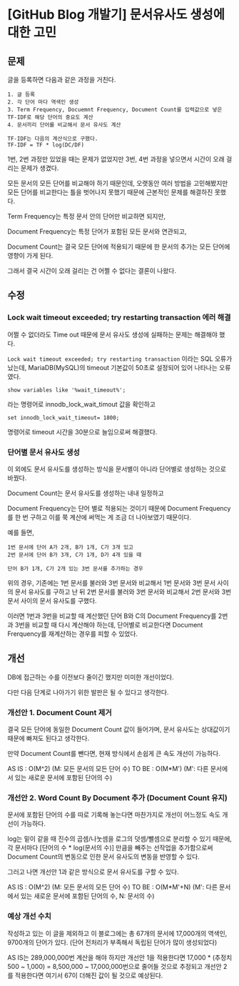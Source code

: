 # [GitHub Blog 개발기] 문서유사도 생성에 대한 고민

## 문제

글을 등록하면 다음과 같은 과정을 거친다.

```
1. 글 등록
2. 각 단어 마다 역색인 생성
3. Term Frequency, Docuemnt Frequency, Document Count를 입력값으로 넣은 TF-IDF로 해당 단어의 중요도 계산
4. 문서끼리 단어를 비교해서 문서 유사도 계산

TF-IDF는 다음의 계산식으로 구했다.
TF-IDF = TF * log(DC/DF)
```

1번, 2번 과정만 있었을 때는 문제가 없었지만 3번, 4번 과정을 넣으면서 시간이 오래 걸리는 문제가 생겼다.

모든 문서의 모든 단어를 비교해야 하기 때문인데, 오랫동안 여러 방법을 고민해봤지만 모든 단어를 비교한다는 틀을 벗어나지 못했기 때문에 근본적인 문제를 해결하진 못했다.

Term Frequency는 특정 문서 안의 단어만 비교하면 되지만,

Document Frequency는 특정 단어가 포함된 모든 문서와 연관되고,

Document Count는 결국 모든 단어에 적용되기 때문에 한 문서의 추가는 모든 단어에 영향이 가게 된다.

그래서 결국 시간이 오래 걸리는 건 어쩔 수 없다는 결론이 나왔다.



## 수정

### Lock wait timeout exceeded; try restarting transaction 에러 해결

어쩔 수 없더라도 Time out 때문에 문서 유사도 생성에 실패하는 문제는 해결해야 했다.

`Lock wait timeout exceeded; try restarting transaction` 이라는 SQL 오류가 났는데, MariaDB(MySQL)의 timeout 기본값이 50초로 설정되어 있어 나타나는 오류였다.

`show variables like '%wait_timeout%';`

라는 명령어로 innodb_lock_wait_timout 값을 확인하고

`set innodb_lock_wait_timeout= 1800;`

명령어로 timeout 시간을 30분으로 늘임으로써 해결했다.

### 단어별 문서 유사도 생성

이 외에도 문서 유사도를 생성하는 방식을 문서별이 아니라 단어별로 생성하는 것으로 바꿨다.

Document Count는 문서 유사도를 생성하는 내내 일정하고

Document Frequency는 단어 별로 적용되는 것이기 때문에 Document Frequency를 한 번 구하고 이를 쭉 계산에 써먹는 게 조금 더 나아보였기 때문이다.

예를 들면,

```
1번 문서에 단어 A가 2개, B가 1개, C가 3개 있고
2번 문서에 단어 B가 3개, C가 1개, D가 4개 있을 때

단어 B가 1개, C가 2개 있는 3번 문서를 추가하는 경우
```

위의 경우,
기존에는 1번 문서를 불러와 3번 문서와 비교해서 1번 문서와 3번 문서 사이의 문서 유사도를 구하고 난 뒤 2번 문서를 불러와 3번 문서와 비교해서 2번 문서와 3번 문서 사이의 문서 유사도를 구했다.

이러면 1번과 3번을 비교할 때 계산했던 단어 B와 C의 Document Frequency를 2번과 3번을 비교할 때 다시 계산해야 하는데, 단어별로 비교한다면 Document Frerquency를 재계산하는 경우를 피할 수 있었다.



## 개선

DB에 접근하는 수를 이전보다 줄이긴 했지만 미미한 개선이었다.

다만 다음 단계로 나아가기 위한 발판은 될 수 있다고 생각한다.

### 개선안 1. Document Count 제거

결국 모든 단어에 동일한 Document Count 값이 들어가며, 문서 유사도는 상대값이기 때문에 빠져도 된다고 생각한다.

만약 Document Count를 뺀다면, 현재 방식에서 손쉽게 큰 속도 개선이 가능하다.

AS IS : O(M^2) (M: 모든 문서의 모든 단어 수)
TO BE : O(M*M') (M': 다른 문서에서 있는 새로운 문서에 포함된 단어의 수)

### 개선안 2. Word Count By Document 추가 (Document Count 유지)

문서에 포함된 단어의 수를 따로 기록해 놓는다면 마찬가지로 개선이 어느정도 속도 개선이 가능하다.

log는 밑이 같을 때 진수의 곱셈/나눗셈을 로그의 덧셈/뺄셈으로 분리할 수 있기 때문에,
각 문서마다 [단어의 수 * log(문서의 수)] 만큼을 빼주는 선작업을 추가함으로써 Document Count의 변동으로 인한 문서 유사도의 변동을 반영할 수 있다.

그러고 나면 개선안 1과 같은 방식으로 문서 유사도를 구할 수 있다.

AS IS : O(M^2) (M: 모든 문서의 모든 단어 수)
TO BE : O(M*M'+N) (M': 다른 문서에서 있는 새로운 문서에 포함된 단어의 수, N: 문서의 수)

### 예상 개선 수치

작성하고 있는 이 글을 제외하고 이 블로그에는 총 67개의 문서에 17,000개의 역색인, 9700개의 단어가 있다. (단어 전처리가 부족해서 독립된 단어가 많이 생성되었다)

AS IS는 289,000,000번 계산을 해야 하지만
개선안 1을 적용한다면 17,000 * (추정치 500 \~ 1,000) = 8,500,000 \~ 17,000,000번으로 줄어들 것으로 추정되고
개선안 2를 적용한다면 여기서 67이 더해진 값이 될 것으로 예상된다.